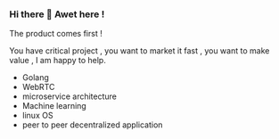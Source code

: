 ### Hi there 👋 Awet here !

The product comes first ! 

You have critical project , you want to market it fast , you want to make value , I am happy to help. 

- Golang
- WebRTC
- microservice architecture
- Machine learning
- linux OS
- peer to peer decentralized application 


<!--
**avvvet/avvvet** is a ✨ _special_ ✨ repository because its `README.md` (this file) appears on your GitHub profile.

Here are some ideas to get you started:

- 🔭 I’m currently working on ...
- 🌱 I’m currently learning ...
- 👯 I’m looking to collaborate on ...
- 🤔 I’m looking for help with ...
- 💬 Ask me about ...
- 📫 How to reach me: ...
- 😄 Pronouns: ...
- ⚡ Fun fact: ...
-->
